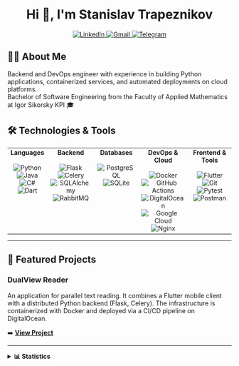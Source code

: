 <!-- Header -->
<div id="header" align="center">
  <h1 align="center">Hi 👋, I'm Stanislav Trapeznikov</h1>


  <!-- Social Badges -->
  <p align="center">
    <a href="https://linkedin.com/in/trapeznikov" target="_blank">
      <img src="https://img.shields.io/badge/LinkedIn-0077B5?style=for-the-badge&logo=linkedin&logoColor=white" alt="LinkedIn"/>
    </a>
    <a href="mailto:s.trapeznikov2004@gmail.com">
      <img src="https://img.shields.io/badge/Gmail-D14836?style=for-the-badge&logo=gmail&logoColor=white" alt="Gmail"/>
    </a>
    <a href="https://t.me/trapeznikov2004" target="_blank">
      <img src="https://img.shields.io/badge/Telegram-2CA5E0?style=for-the-badge&logo=telegram&logoColor=white" alt="Telegram"/>
    </a>
  </p>
</div>



## 👨‍💻 About Me
<p> Backend and DevOps engineer with experience in building Python applications, containerized services, and automated deployments on cloud platforms. </br>Bachelor of Software Engineering from the Faculty of Applied Mathematics at Igor Sikorsky KPI 🎓 </p>


## 🛠️ Technologies & Tools
<table>
<tr>
<td align="center" valign="top">
<strong>Languages</strong><br><br>
<img alt="Python" src="https://img.shields.io/badge/-Python-3776AB?style=flat-square&logo=python&logoColor=white" /><br>
<img alt="Java" src="https://img.shields.io/badge/-Java-ED8B00?style=flat-square&logo=openjdk&logoColor=white" /><br>
<img alt="C#" src="https://img.shields.io/badge/-C%23-239120?style=flat-square&logo=c-sharp&logoColor=white" /><br>
<img alt="Dart" src="https://img.shields.io/badge/-Dart-0175C2?style=flat-square&logo=dart&logoColor=white" />
</td>
<td align="center" valign="top">
<strong>Backend</strong><br><br>
<img alt="Flask" src="https://img.shields.io/badge/-Flask-000000?style=flat-square&logo=flask&logoColor=white" /><br>
<img alt="Celery" src="https://img.shields.io/badge/-Celery-37814A?style=flat-square&logo=celery&logoColor=white" /><br>
<img alt="SQLAlchemy" src="https://img.shields.io/badge/-SQLAlchemy-D71F00?style=flat-square&logo=sqlalchemy&logoColor=white" /><br>
<img alt="RabbitMQ" src="https://img.shields.io/badge/-RabbitMQ-FF6600?style=flat-square&logo=rabbitmq&logoColor=white" />
</td>
<td align="center" valign="top">
<strong>Databases</strong><br><br>
<img alt="PostgreSQL" src="https://img.shields.io/badge/-PostgreSQL-4169E1?style=flat-square&logo=postgresql&logoColor=white" /><br>
<img alt="SQLite" src="https://img.shields.io/badge/-SQLite-003B57?style=flat-square&logo=sqlite&logoColor=white" />
</td>
<td align="center" valign="top">
<strong>DevOps & Cloud</strong><br><br>
<img alt="Docker" src="https://img.shields.io/badge/-Docker-2496ED?style=flat-square&logo=docker&logoColor=white" /><br>
<img alt="GitHub Actions" src="https://img.shields.io/badge/-GitHub%20Actions-2088FF?style=flat-square&logo=github-actions&logoColor=white" /><br>
<img alt="DigitalOcean" src="https://img.shields.io/badge/-DigitalOcean-0080FF?style=flat-square&logo=digitalocean&logoColor=white" /><br>
<img alt="Google Cloud" src="https://img.shields.io/badge/-Google%20Cloud-4285F4?style=flat-square&logo=google-cloud&logoColor=white" /><br>
<img alt="Nginx" src="https://img.shields.io/badge/-Nginx-009639?style=flat-square&logo=nginx&logoColor=white" />
</td>
<td align="center" valign="top">
<strong>Frontend & Tools</strong><br><br>
<img alt="Flutter" src="https://img.shields.io/badge/-Flutter-02569B?style=flat-square&logo=flutter&logoColor=white" /><br>
<img alt="Git" src="https://img.shields.io/badge/-Git-F05032?style=flat-square&logo=git&logoColor=white" /><br>
<img alt="Pytest" src="https://img.shields.io/badge/-Pytest-0A9B71?style=flat-square&logo=pytest&logoColor=white" /><br>
<img alt="Postman" src="https://img.shields.io/badge/-Postman-FF6C37?style=flat-square&logo=postman&logoColor=white" />
<br>

</td>
</tr>
</table>

---

## 🚀 Featured Projects


<h3>DualView Reader</h3>
<p>An application for parallel text reading. It combines a Flutter mobile client with a distributed Python backend (Flask, Celery). The infrastructure is containerized with Docker and deployed via a CI/CD pipeline on DigitalOcean.</p>
➡️ <strong><a href="https://github.com/dvreader">View Project</a></strong>



---

<details>
<summary><b>📊 Statistics</b></summary>
<img src="https://github-readme-stats-one-henna-85.vercel.app/api?username=KoeGoorn&show_icons=true&theme=radical&hide_border=true&count_private=true&show=prs_merged&hide=stars" alt="GitHub Stats"/>
<img src="https://github-readme-stats-one-henna-85.vercel.app/api/top-langs/?username=KoeGoorn&theme=radical&hide_border=true&count_private=true" alt="Top Languages"/>
<p><img src="https://github-readme-activity-graph.vercel.app/graph?username=KoeGoorn&theme=tokyo-night&hide_border=true" alt="GitHub Activity Graph"/></p>
<p> <img src="https://wakatime.com/share/@b990f53c-a40e-4a73-a4ed-f7a43aecaa46/128b1acf-a08c-4ec3-9da2-233567245455.svg" alt="WakaTime Stats"/></p>

<p><img src="/metrics.plugin.wakatime.svg" alt="Metrics"></p>

<!--START_SECTION:waka-->
![Code Time](http://img.shields.io/badge/Code%20Time-6%20hrs%2052%20mins-blue)

📊 **This Week I Spent My Time On** 

```text
💬 Programming Languages: 
Markdown                 4 hrs 57 mins       ██████████████████░░░░░░░   72.25 % 
YAML                     1 hr 43 mins        ██████░░░░░░░░░░░░░░░░░░░   24.99 % 
Other                    8 mins              █░░░░░░░░░░░░░░░░░░░░░░░░   02.12 % 
Python                   1 min               ░░░░░░░░░░░░░░░░░░░░░░░░░   00.26 % 
JSON                     0 secs              ░░░░░░░░░░░░░░░░░░░░░░░░░   00.21 % 
```


 Last Updated on 27/08/2025 00:57:13 UTC
<!--END_SECTION:waka-->

</details>